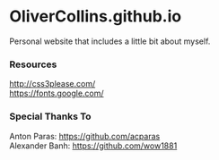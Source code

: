 # OliverCollins.github.io

Personal website that includes a little bit about myself. <br />

### Resources

http://css3please.com/ <br />
https://fonts.google.com/

### Special Thanks To

Anton Paras: https://github.com/acparas <br />
Alexander Banh: https://github.com/wow1881
